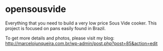 # opensousvide

Everything that you need to build a very low price Sous Vide cooker. 
This project is focused on pans easily found in Brazil.

To get more details and photos, please visit my blog:
http://marcelojunqueira.com.br/wp-admin/post.php?post=85&action=edit
